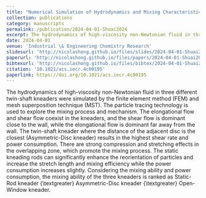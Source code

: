```yaml
---
title: "Numerical Simulation of Hydrodynamics and Mixing Characteristics of High-Viscosity Non-Newtonian Fluid in Twin-Shaft Kneaders"
collection: publications
category: manuscripts
permalink: /publication/2024-04-01-Shuai2024
excerpt: The hydrodynamics of high-viscosity non-Newtonian fluid in three different twin-shaft kneaders were simulated by the finite element method (FEM) and mesh superposition technique (MST). The particle tracing technology is used to explore the mixing process and mechanism. The elongational flow and shear flow coexist in the kneaders, and the shear flow is dominant close to the wall, while the elongational flow is dominant far away from the wall. The twin-shaft kneader where the distance of the adjacent disc is the closest (Asymmetric-Disc kneader) results in the highest shear rate and power consumption. There are strong compression and stretching effects in the overlapping zone, which promote the mixing process. The static kneading rods can significantly enhance the reorientation of particles and increase the stretch length and mixing efficiency while the power consumption increases slightly. Considering the mixing ability and power consumption, the mixing ability of the three kneaders is ranked as Static-Rod kneader {\textgreater} Asymmetric-Disc kneader {\textgreater} Open-Window kneader.
date: 2024-04-01
venue: 'Industrial \& Engineering Chemistry Research'
slidesurl: 'http://nicolashong.github.io/files/slides/2024-04-01-Shuai2024.pdf'
paperurl: 'http://nicolashong.github.io/files/papers/2024-04-01-Shuai2024.pdf'
bibtexurl: 'http://nicolashong.github.io/files/bibtex/2024-04-01-Shuai2024.bib'
citation: '10.1021/acs.iecr.4c00195'
paperlink: https://doi.org/10.1021/acs.iecr.4c00195
---
```


The hydrodynamics of high-viscosity non-Newtonian fluid in three different twin-shaft kneaders were simulated by the finite element method (FEM) and mesh superposition technique (MST). The particle tracing technology is used to explore the mixing process and mechanism. The elongational flow and shear flow coexist in the kneaders, and the shear flow is dominant close to the wall, while the elongational flow is dominant far away from the wall. The twin-shaft kneader where the distance of the adjacent disc is the closest (Asymmetric-Disc kneader) results in the highest shear rate and power consumption. There are strong compression and stretching effects in the overlapping zone, which promote the mixing process. The static kneading rods can significantly enhance the reorientation of particles and increase the stretch length and mixing efficiency while the power consumption increases slightly. Considering the mixing ability and power consumption, the mixing ability of the three kneaders is ranked as Static-Rod kneader {\textgreater} Asymmetric-Disc kneader {\textgreater} Open-Window kneader.
